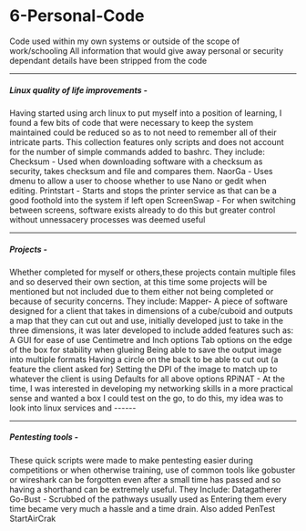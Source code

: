 # 6-Personal-Code
Code used within my own systems or outside of the scope of work/schooling
All information that would give away personal or security dependant details have been stripped from the code

---
##### Linux quality of life improvements - 
Having started using arch linux to put myself into a position of learning, I found a few bits of code that were necessary to keep the system maintained could be reduced so as to not need to remember all of their intricate parts. This collection features only scripts and does not account for the number of simple commands added to bashrc.
They include:
	Checksum - Used when downloading software with a checksum as security, takes checksum and file and compares them.
	NaorGa - Uses dmenu to allow a user to choose whether to use Nano or gedit when editing.
	Printstart - Starts and stops the printer service as that can be a good foothold into the system if left open
	ScreenSwap - For when switching between screens, software exists already to do this but greater control without unnessacery processes was deemed useful

---	
##### Projects - 
Whether completed for myself or others,these projects contain multiple files and so deserved their own section, at this time some projects will be mentioned but not included due to them either not being completed or because of security concerns.
They include:
	Mapper- A piece of software designed for a client that takes in dimensions of a cube/cuboid and outputs a map that they can cut out and use, initially developed just to take in the three dimensions, it was later developed to include added features such as:
		A GUI for ease of use
		Centimetre and Inch options
		Tab options on the edge of the box for stability when glueing
		Being able to save the output image into multiple formats
		Having a circle on the back to be able to cut out (a feature the client asked for)
		Setting the DPI of the image to match up to whatever the client is using
		Defaults for all above options
	RPiNAT - At the time, I was interested in developing my networking skills in a more practical sense and wanted a box I could test on the go, to do this, my idea was to look into linux services and ------

---
##### Pentesting tools - 
These quick scripts were made to make pentesting easier during competitions or when otherwise training, use of common tools like gobuster or wireshark can be forgotten even after a small time has passed and so having a shorthand can be extremely useful.
They Include:
	Datagatherer
	Go-Bust - Scrubbed of the pathways usually used as Entering them every time became very much a hassle and a time drain. Also added
	PenTest
	StartAirCrak


